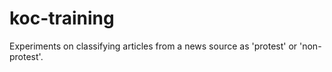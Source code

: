 # koc-training
Experiments on classifying articles from a news source as 'protest' or 'non-protest'.
